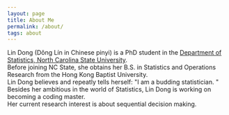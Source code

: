 ```yaml
---
layout: page
title: About Me
permalink: /about/
tags: about
---
```

Lin Dong (Dǒng Lín in Chinese pinyi) is a PhD student in the [Department of Statistics, North Carolina State University](http://www.stat.ncsu.edu).  
Before joining NC State, she obtains her B.S. in Statistics and Operations Research from the Hong Kong Baptist University.  
Lin Dong believes and repeatly tells herself: "I am a budding statistician. " 
Besides her ambitious in the world of Statistics, Lin Dong is working on becoming a coding master.  
Her current research interest is about sequential decision making.
